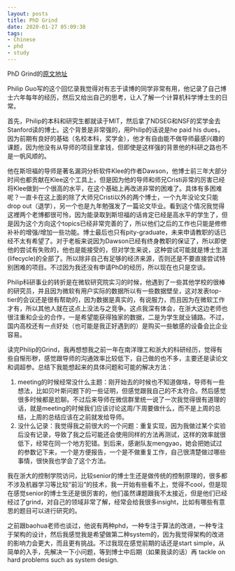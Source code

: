 ```yaml
---
layout: posts
title: PhD Grind
date: 2020-01-27 05:09:38
tags: 
- Chinese
- phd
- study
---
```


PhD Grind的[原文地址](http://pgbovine.net/PhD-memoir/pguo-PhD-grind.pdf)

Philip Guo写的这个回忆录我觉得对有志于读博的同学非常有用，他记录了自己博士六年每年的经历，然后又给出自己的思考，让人了解一个计算机科学博士生的日常。

首先，Philip的本科和研究生都就读于MIT，然后拿了NDSEG和NSF的奖学金去Stanford读的博士。这个背景是非常强的，用Philip的话说是he paid his dues，因为前期有良好的基础（名校本科，奖学金），他才有自由能不做导师最感兴趣的课题，因为他没有从导师的项目里拿钱，但即使是这样强的背景他的科研之路也不是一帆风顺的。

他在斯坦福的导师是著名漏洞分析软件Klee的作者Dawson，他博士前三年大部分时间也都贡献在Klee这个工具上，但是因为他的导师和师兄Cristi非常的厉害已经将Klee做到一个很高的水平，在这个基础上再改进非常的困难了。具体有多困难呢？一直卡在这上面的除了大师兄Cristi以外的两个博士，一个九年没论文只能drop out（退学），另一个也是九年勉强发了一篇论文毕业。看到这个情况我觉得这裡两个老博都很可怜，因为能录取到斯坦福的话肯定已经是高水平的学生了，但是因为这个方向这个topics已经非常完善的了，所以他们之后的工作也只能是修修补补的增强/增加一些功能。博士最后也只有pity-graduate，未来申请教职的话已经不太有希望了。对于老板来说因为Dawson已经有终身教职的保证了，所以即使他的尝试有失败的，他也是能接受的，但对学生来说，这种尝试可能就是博士生涯(lifecycle)的全部了。所以除非自己有足够的经济来源，否则还是不要直接尝试特别困难的项目。不过因为我还没有申请PhD的经历，所以现在也只是空谈。

Philip科研事业的转折是在微软研究院实习的时候，他遇到了一些其他学校的很棒的研究员，并且因为微软有用户实际的数据所以有一些数据壁垒，这对发表top-tier的会议还是很有帮助的，因为数据是真实的，有说服力，而且因为在微软工作才有，所以其他人就在这点上没法与之竞争。这点我深有体会，在浙大这边老师也很注重和企业的合作，一是希望能获得独家的数据，二是为学生就业铺路。不过，国内高校还有一点好处（也可能是我正好遇到的）是购买一些敏感的设备会比企业容易。

读完Philip的Grind，我再想想我之前一年在南洋理工和浙大的科研经历，觉得有些自惭形秽，感觉跟导师的沟通效率比较低下，自己做的也不多，主要还是读论文和调超参。总结下我能想起来的具体问题和可能的解决方法：

1. meeting的时候经常没什么主题：刚开始去的时候也不知道做啥，导师有一些想法，比如贝叶斯问题下的一些证明，但感觉跟我自己的不太符合。然后感觉很多时候都是尬聊。不过后来导师在微信群里统一说了一次我觉得很有道理的话，就是meeting的时候我们应该讨论这周/下周要做什么，而不是上周的总结，上周的总结应该在之前就发给导师。
2. 没什么记录：我觉得我之前很大的一个问题：重复实现，因为我做过某个实验后没有记录，导致了我之后可能还会使用同样的方法再测试，这样的效率就很低下，经常在同一个地方犯错。到后来，感谢队友mengyao，她会把她试过的参数记下来，一个是方便报告，一个是不做重复工作，自己很清楚做过哪些事情，很快我也学会了这个方法。

我在浙大的控制学院访问，比较senior的博士生还是做传统的控制原理的，很多都不涉及机器学习等比较“前沿”的技术，我一开始有些看不上，觉得不cool，但是现在感觉senior的博士生还是很厉害的，他们虽然课题跟我不太接近，但是他们已经经过了grind，对自己的领域非常了解，经常会给我很多insight，比如有哪些有意思的题目可以进行研究的。

之前跟baohua老师也谈过，他说有两种phd，一种专注于算法的改进，一种专注于架构的设计，然后我感觉我是希望做第二种system的，因为我觉得架构的改进的影响力会更大，而且更有挑战。不过我现在感觉前期的话还是start simple，从简单的入手，先解决一下小问题，等到博士中后期（如果我读的话）再 tackle on hard problems such as system design.